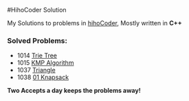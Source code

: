 #HihoCoder Solution

My Solutions to problems in [hihoCoder](http://hihocoder.com), Mostly written in **C++**
  
### Solved Problems:  
  
* 1014 [Trie Tree](http://hihocoder.com/problemset/problem/1014)  
* 1015 [KMP Algorithm](http://hihocoder.com/problemset/problem/1015)  
* 1037 [Triangle](http://hihocoder.com/problemset/problem/1037)
* 1038 [01 Knapsack](http://hihocoder.com/problemset/problem/1038)
	
**Two Accepts a day keeps the problems away!**
  
  
